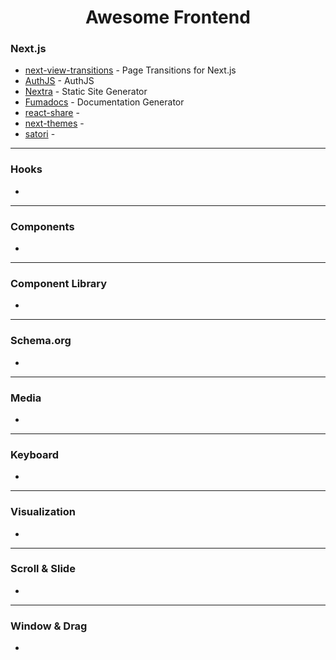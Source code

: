 <h1 align="center">
  Awesome Frontend
</h1>

### Next.js

- [next-view-transitions](https://next-view-transitions.vercel.app/) - Page Transitions for Next.js
- [AuthJS](https://authjs.dev/) - AuthJS
- [Nextra](https://nextra.site/) - Static Site Generator
- [Fumadocs](https://fumadocs.vercel.app/) - Documentation Generator
- [react-share](https://www.npmjs.com/package/@phntms/react-share) -
- [next-themes](https://www.npmjs.com/package/next-themes) -
- [satori](https://www.npmjs.com/package/satori) -

---

### Hooks

- []()

---

### Components

- []()

---

### Component Library

- []()

---

### Schema.org

- []()

---

### Media

- []()

---

### Keyboard

- []()

---

### Visualization

- []()

---

### Scroll & Slide

- []()

---

### Window & Drag

- []()
